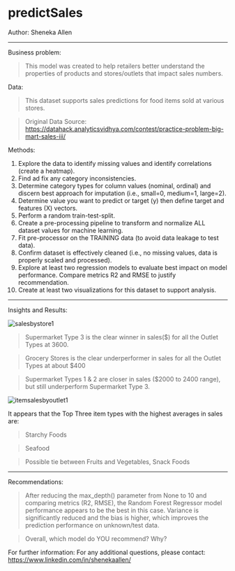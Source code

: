 # predict**Sales**

Author: Sheneka Allen


---


Business problem:
>This model was created to help retailers better understand the properties of products and stores/outlets that impact sales numbers.

Data:
>This dataset supports sales predictions for food items sold at various stores.

>Original Data Source: https://datahack.analyticsvidhya.com/contest/practice-problem-big-mart-sales-iii/

Methods:

1.   Explore the data to identify missing values and identify correlations (create a heatmap).
2.   Find ad fix any category inconsistencies.
3.   Determine category types for column values (nominal, ordinal) and discern best approach for imputation (i.e., small=0, medium=1, large=2).
4.   Determine value you want to predict or target (y) then define target and features (X) vectors.
5.   Perform a random train-test-split.
6.   Create a pre-processing pipeline to transform and normalize ALL dataset values for machine learning.
7.   Fit pre-processor on the TRAINING data (to avoid data leakage to test data).
8.   Confirm dataset is effectively cleaned (i.e., no missing values, data is properly scaled and processed).
9.   Explore at least two regression models to evaluate best impact on model performance.  Compare metrics R2 and RMSE to justify recommendation.
10.   Create at least two visualizations for this dataset to support analysis.

---




Insights and Results: 

![salesbystore1](https://user-images.githubusercontent.com/100389581/166484069-0e10e156-b46e-44b6-816f-d83c2c2f9af4.png)

>Supermarket Type 3 is the clear winner in sales($) for all the Outlet Types at 3600.

>Grocery Stores is the clear underperformer in sales for all the Outlet Types at about $400

>Supermarket Types 1 & 2 are closer in sales ($2000 to 2400 range), but still underperform Supermarket Type 3.


![itemsalesbyoutlet1](https://user-images.githubusercontent.com/100389581/166484108-b75bc68f-1aba-4725-a454-92c0ae30965c.png)

It appears that the Top Three item types with the highest averages in sales are:

>Starchy Foods

>Seafood

>Possible tie between Fruits and Vegetables, Snack Foods

---
Recommendations:
>After reducing the max_depth() parameter from None to 10 and comparing metrics (R2, RMSE), the Random Forest Regressor model performance appears to be the best in this case. Variance is significantly reduced and the bias is higher, which improves the prediction performance on unknown/test data.

>Overall, which model do YOU recommend?  Why?


For further information:
For any additional questions, please contact: https://www.linkedin.com/in/shenekaallen/
